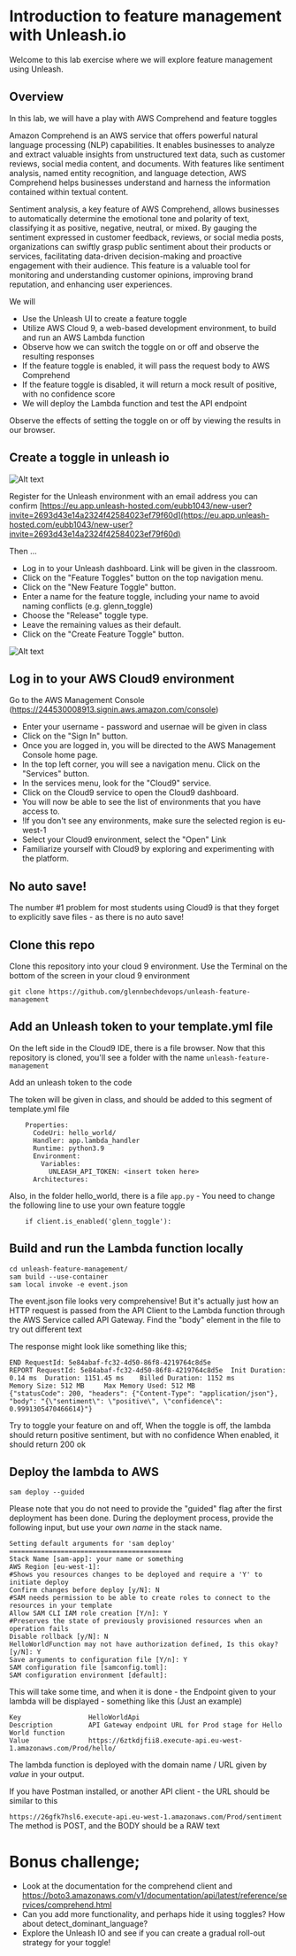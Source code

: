 # Introduction to feature management with Unleash.io

Welcome to this lab exercise where we will explore feature management using Unleash.

## Overview

In this lab, we will have a play with AWS Comprehend and feature toggles

Amazon Comprehend is an AWS service that offers powerful natural language processing (NLP) capabilities. It enables
businesses to analyze and extract valuable insights from unstructured text data, such as customer reviews, social media
content, and documents. With features like sentiment analysis, named entity recognition, and language detection, AWS
Comprehend helps businesses understand and harness the information contained within textual content.

Sentiment analysis, a key feature of AWS Comprehend, allows businesses to automatically determine the emotional tone and
polarity of text, classifying it as positive, negative, neutral, or mixed. By gauging the sentiment expressed in
customer feedback, reviews, or social media posts, organizations can swiftly grasp public sentiment about their products
or services, facilitating data-driven decision-making and proactive engagement with their audience. This feature is a
valuable tool for monitoring and understanding customer opinions, improving brand reputation, and enhancing user
experiences.

We will

* Use the Unleash UI to create a feature toggle
* Utilize AWS Cloud 9, a web-based development environment, to build and run an AWS Lambda function
* Observe how we can switch the toggle on or off and observe the resulting responses
* If the feature toggle is enabled, it will pass the request body to AWS Comprehend
* If the feature toggle is disabled, it will return a mock result of positive, with no confidence score
* We will deploy the Lambda function and test the API endpoint

Observe the effects of setting the toggle on or off by viewing the results in our browser.

## Create a toggle in unleash io

![Alt text](img/newtoggle.png "a title")

Register for the Unleash environment with an email address you can confirm
[https://eu.app.unleash-hosted.com/eubb1043/new-user?invite=2693d43e14a2324f42584023ef79f60d](https://eu.app.unleash-hosted.com/eubb1043/new-user?invite=2693d43e14a2324f42584023ef79f60d)

Then ... 

* Log in to your Unleash dashboard. Link will be given in the classroom.
* Click on the "Feature Toggles" button on the top navigation menu.
* Click on the "New Feature Toggle" button.
* Enter a name for the feature toggle, including your name to avoid naming conflicts (e.g. glenn_toggle)
* Choose the "Release" toggle type.
* Leave the remaining values as their default.
* Click on the "Create Feature Toggle" button.

![Alt text](img/toggledetails.png "a title")

## Log in to your AWS Cloud9  environment

Go to the AWS Management Console (https://244530008913.signin.aws.amazon.com/console)

* Enter your username - password and usernae will be given in class
* Click on the "Sign In" button.
* Once you are logged in, you will be directed to the AWS Management Console home page.
* In the top left corner, you will see a navigation menu. Click on the "Services" button.
* In the services menu, look for the "Cloud9" service.
* Click on the Cloud9 service to open the Cloud9 dashboard.
* You will now be able to see the list of environments that you have access to.
* !If you don't see any environments, make sure the selected region is eu-west-1
* Select your Cloud9 environment, select the "Open" Link
* Familiarize yourself with Cloud9 by exploring and experimenting with the platform.

## No auto save!

The number #1 problem for most students using Cloud9 is that they forget to explicitly save files - as there is no auto
save!

## Clone this repo

Clone this repository into your cloud 9 environment. Use the Terminal on the bottom of the screen in your cloud 9
environment

```text
git clone https://github.com/glennbechdevops/unleash-feature-management
```

## Add an Unleash token to your template.yml file

On the left side in the Cloud9 IDE, there is a file browser. Now that this repository is cloned, you'll see a folder
with the name  ```unleash-feature-management```

Add an unleash token to the code

The token will be given in class, and should be added to this segment of template.yml file

````text
    Properties:
      CodeUri: hello_world/
      Handler: app.lambda_handler
      Runtime: python3.9
      Environment:
        Variables:
          UNLEASH_API_TOKEN: <insert token here>
      Architectures:
````

Also, in the folder hello_world, there is a file ```app.py``` - You need to change the following line to use your own
feature toggle

```shell
    if client.is_enabled('glenn_toggle'):
```

## Build and run the Lambda function locally

```shell
cd unleash-feature-management/
sam build --use-container
sam local invoke -e event.json
```

The event.json file looks very comprehensive! But it's actually just how an HTTP request is passed from the API Client to the Lambda function 
through the AWS Service called API Gateway. Find the "body" element in the file to try out different text

The response might look like something like this;
```text
END RequestId: 5e84abaf-fc32-4d50-86f8-4219764c8d5e
REPORT RequestId: 5e84abaf-fc32-4d50-86f8-4219764c8d5e  Init Duration: 0.14 ms  Duration: 1151.45 ms    Billed Duration: 1152 ms        Memory Size: 512 MB     Max Memory Used: 512 MB
{"statusCode": 200, "headers": {"Content-Type": "application/json"}, "body": "{\"sentiment\": \"positive\", \"confidence\": 0.9991305470466614}"}
```

Try to toggle your feature on and off,  When the toggle is off, the lambda should return positive sentiment, but with no confidence
When enabled, it should return 200 ok

## Deploy the lambda to AWS

```shell
sam deploy --guided
```

Please note that you do not need to provide the "guided" flag after the first deployment has been done. During the
deployment process, provide the following input, but use your *own name* in the stack name.

```
Setting default arguments for 'sam deploy'
=========================================
Stack Name [sam-app]: your name or something 
AWS Region [eu-west-1]:
#Shows you resources changes to be deployed and require a 'Y' to initiate deploy
Confirm changes before deploy [y/N]: N
#SAM needs permission to be able to create roles to connect to the resources in your template
Allow SAM CLI IAM role creation [Y/n]: Y
#Preserves the state of previously provisioned resources when an operation fails
Disable rollback [y/N]: N
HelloWorldFunction may not have authorization defined, Is this okay? [y/N]: Y
Save arguments to configuration file [Y/n]: Y
SAM configuration file [samconfig.toml]:
SAM configuration environment [default]:
```

This will take some time, and when it is done - the Endpoint given to your lambda will be displayed - something like
this (Just an example)

```shell
Key                 HelloWorldApi                                                                                                                                                                                                         
Description         API Gateway endpoint URL for Prod stage for Hello World function                                                                                                                                                      
Value               https://6ztkdjfii8.execute-api.eu-west-1.amazonaws.com/Prod/hello/    
```

The lambda function is deployed with the domain name / URL given by *value* in your output.

If you have Postman installed, or another API client - the URL should be similar to this 

```https://26gfk7hsl6.execute-api.eu-west-1.amazonaws.com/Prod/sentiment```
The method is POST, and the BODY should be a RAW text


# Bonus challenge;

* Look at the documentation for the comprehend client and https://boto3.amazonaws.com/v1/documentation/api/latest/reference/services/comprehend.html
* Can you add more functionality, and perhaps hide it using toggles? How about detect_dominant_language? 
* Explore the Unleash IO and see if you can create a gradual roll-out strategy for your toggle! 
